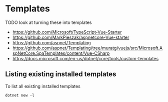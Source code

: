 # Templates

TODO look at turning these into templates

  * https://github.com/Microsoft/TypeScript-Vue-Starter
  * https://github.com/MarkPieszak/aspnetcore-Vue-starter
  * https://github.com/aspnet/Templating
  * https://github.com/aspnet/Templating/tree/muratg/vuejs/src/Microsoft.AspNetCore.SpaTemplates/content/Vue-CSharp
  * https://docs.microsoft.com/en-us/dotnet/core/tools/custom-templates


## Listing existing installed templates

To list all existing installed templates
```
dotnet new -l
```
